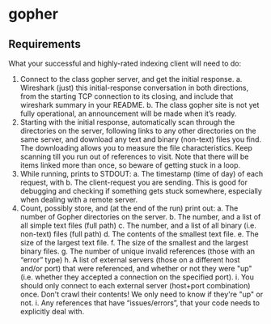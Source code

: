 # gopher




## Requirements
What your successful and highly-rated indexing client will need to do:
1. Connect to the class gopher server, and get the initial response.
a. Wireshark (just) this initial-response conversation in both directions, from the starting TCP
connection to its closing, and include that wireshark summary in your README.
b. The class gopher site is not yet fully operational, an announcement will be made when it’s ready.
2. Starting with the initial response, automatically scan through the directories on the server, following links
to any other directories on the same server, and download any text and binary (non-text) files you find.
The downloading allows you to measure the file characteristics. Keep scanning till you run out of
references to visit. Note that there will be items linked more than once, so beware of getting stuck in a
loop.
3. While running, prints to STDOUT:
a. The timestamp (time of day) of each request, with
b. The client-request you are sending. This is good for debugging and checking if something gets
stuck somewhere, especially when dealing with a remote server.
4. Count, possibly store, and (at the end of the run) print out:
a. The number of Gopher directories on the server.
b. The number, and a list of all simple text files (full path)
c. The number, and a list of all binary (i.e. non-text) files (full path)
d. The contents of the smallest text file.
e. The size of the largest text file.
f. The size of the smallest and the largest binary files.
g. The number of unique invalid references (those with an “error” type)
h. A list of external servers (those on a different host and/or port) that were referenced, and
whether or not they were "up" (i.e. whether they accepted a connection on the specified port).
i. You should only connect to each external server (host+port combination) once. Don't
crawl their contents! We only need to know if they're "up" or not.
i. Any references that have “issues/errors”, that your code needs to explicitly deal with.
